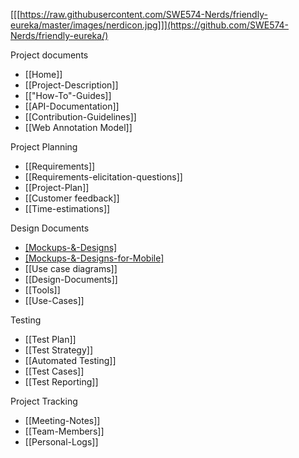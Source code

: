 [[[https://raw.githubusercontent.com/SWE574-Nerds/friendly-eureka/master/images/nerdicon.jpg]]](https://github.com/SWE574-Nerds/friendly-eureka/)

Project documents

- [[Home]]
- [[Project-Description]]
- [["How-To"-Guides]]
- [[API-Documentation]]
- [[Contribution-Guidelines]]
- [[Web Annotation Model]]

Project Planning
- [[Requirements]]
- [[Requirements-elicitation-questions]]
- [[Project-Plan]]
- [[Customer feedback]]
- [[Time-estimations]]

Design Documents
- [[Mockups-&-Designs]](https://github.com/SWE574-Nerds/friendly-eureka/wiki/Mockups-&-Designs)
- [[Mockups-&-Designs-for-Mobile]](https://github.com/SWE574-Nerds/friendly-eureka/wiki/Mockups-&-Designs-for-Mobile)
- [[Use case diagrams]]
- [[Design-Documents]]
- [[Tools]]
- [[Use-Cases]]

Testing
- [[Test Plan]]
- [[Test Strategy]]
- [[Automated Testing]]
- [[Test Cases]]
- [[Test Reporting]]

Project Tracking

- [[Meeting-Notes]]
- [[Team-Members]]
- [[Personal-Logs]]
